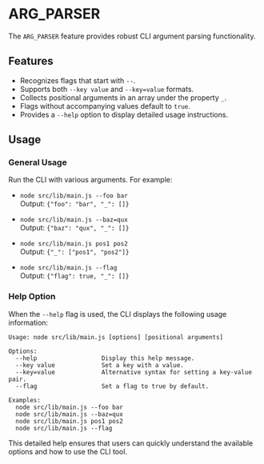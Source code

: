 # ARG_PARSER

The `ARG_PARSER` feature provides robust CLI argument parsing functionality.

## Features

- Recognizes flags that start with `--`.
- Supports both `--key value` and `--key=value` formats.
- Collects positional arguments in an array under the property `_`.
- Flags without accompanying values default to `true`.
- Provides a `--help` option to display detailed usage instructions.

## Usage

### General Usage

Run the CLI with various arguments. For example:

- `node src/lib/main.js --foo bar`  
  Output: `{"foo": "bar", "_": []}`

- `node src/lib/main.js --baz=qux`  
  Output: `{"baz": "qux", "_": []}`

- `node src/lib/main.js pos1 pos2`  
  Output: `{"_": ["pos1", "pos2"]}`

- `node src/lib/main.js --flag`  
  Output: `{"flag": true, "_": []}`

### Help Option

When the `--help` flag is used, the CLI displays the following usage information:

```
Usage: node src/lib/main.js [options] [positional arguments]

Options:
  --help                  Display this help message.
  --key value             Set a key with a value.
  --key=value             Alternative syntax for setting a key-value pair.
  --flag                  Set a flag to true by default.

Examples:
  node src/lib/main.js --foo bar
  node src/lib/main.js --baz=qux
  node src/lib/main.js pos1 pos2
  node src/lib/main.js --flag
```

This detailed help ensures that users can quickly understand the available options and how to use the CLI tool.
